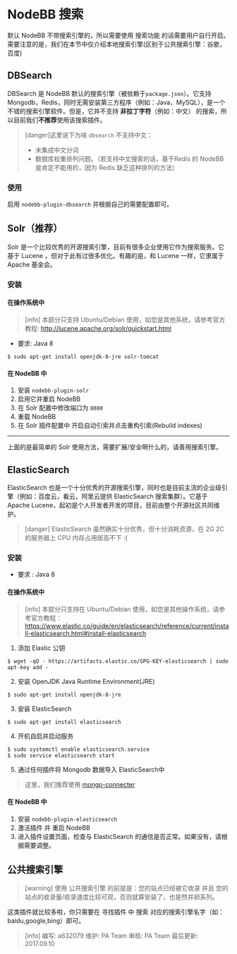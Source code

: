 # NodeBB 搜索
默认 NodeBB 不带搜索引擎的，所以需要使用 搜索功能 的话需要用户自行开启。
需要注意的是，我们在本节中仅介绍本地搜索引擎(区别于公共搜索引擎：谷歌，百度)
## DBSearch
DBSearch 是 NodeBB 默认的搜索引擎（被依赖于`package.json`）。它支持 Mongodb，Redis，同时无需安装第三方程序（例如：Java，MySQL），是一个不错的搜索引擎软件。但是，它并不支持 **非拉丁字符**（例如：中文） 的搜索，所以目前我们**不推荐**使用该搜索插件。

>[danger]这里说下为啥 `dbsearch` 不支持中文：
>* 未集成中文分词
>* 数据库权重排列问题。（若支持中文搜索的话，基于Redis 的 NodeBB 是肯定不能用的，因为 Redis 缺乏这种排列的方法）

### 使用
启用 `nodebb-plugin-dbsearch` 并根据自己的需要配置即可。
## Solr（推荐）
Solr 是一个比较优秀的开源搜索引擎，目前有很多企业使用它作为搜索服务。它基于 Lucene ，但对于此有过很多优化。有趣的是，和 Lucene 一样，它隶属于 Apache 基金会。
### 安装
#### 在操作系统中
>[info] 本部分只支持 Ubuntu/Debian 使用，如您是其他系统，请参考官方教程: http://lucene.apache.org/solr/quickstart.html 

* 要求: Java 8
```
$ sudo apt-get install openjdk-8-jre solr-tomcat
```
#### 在 NodeBB 中
1. 安装 `nodebb-plugin-solr`
2. 启用它并重启 NodeBB
3. 在 Solr 配置中修改端口为 `8080`
4. 重载 NodeBB
5. 在 Solr 插件配置中 开启自动引索并点击重构引索(Rebuild indexes)

-------------
上面的是最简单的 Solr 使用方法，需要扩展/安全啊什么的，请善用搜索引擎。

## ElasticSearch
ElasticSearch 也是一个十分优秀的开源搜索引擎，同时也是目前主流的企业级引擎（例如：百度云，看云，阿里云提供 ElasticSearch 搜索集群）。它基于 Apache Lucene，起初是个人开发者开发的项目，目前由整个开源社区共同维护。

>[danger] ElasticSearch 虽然确实十分优秀，但十分消耗资源，在 2G 2C 的服务器上 CPU 内存占用居高不下 :(

### 安装
* 要求 : Java 8

#### 在操作系统中
>[info] 本部分只支持在 Ubuntu/Debian 使用，如您是其他操作系统，请参考官方教程：https://www.elastic.co/guide/en/elasticsearch/reference/current/install-elasticsearch.html#install-elasticsearch

1. 添加 Elastic 公钥
```
$ wget -qO - https://artifacts.elastic.co/GPG-KEY-elasticsearch | sudo apt-key add -
```
2. 安装 OpenJDK Java Runtime Environment(JRE)
```
$ sudo apt-get install openjdk-8-jre
```
3. 安装 ElasticSearch
```
$ sudo apt-get install elasticsearch
```
4. 开机自启并启动服务
```
$ sudo systemctl enable elasticsearch.service
$ sudo service elasticsearch start
```
5. 通过任何插件将 Mongodb 数据导入 ElasticSearch中

>这里，我们推荐使用 [mongo-connecter](https://github.com/mongodb-labs/mongo-connector)

#### 在 NodeBB 中
1. 安装 `nodebb-plugin-elasticsearch`
2. 激活插件 并 重启 NodeBB
3. 进入插件设置页面，检查与 ElasticSearch 的通信是否正常。如果没有，请根据需要调整。

## 公共搜索引擎

>[warning] 使用 公共搜索引擎 的前提是：您的站点已经被它收录 并且 您的站点的收录量/收录速度比较可观，否则就算安装了，也是然并卵系列。

这类插件就比较多啦，你只需要在 寻找插件 中 搜索 对应的搜索引擎名字（如：baidu,google,bing）即可。

>[info] 编写: a632079
维护: PA Team
审核: PA Team
最后更新: 2017.09.10